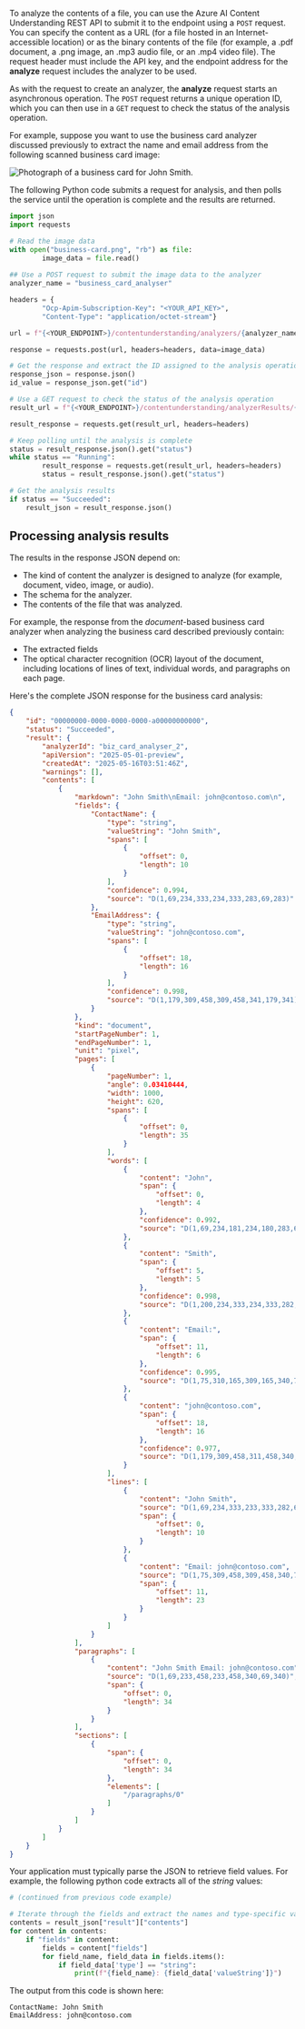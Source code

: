 To analyze the contents of a file, you can use the Azure AI Content Understanding REST API to submit it to the endpoint using a `POST` request. You can specify the content as a URL (for a file hosted in an Internet-accessible location) or as the binary contents of the file (for example, a .pdf document, a .png image, an .mp3 audio file, or an .mp4 video file). The request header must include the API key, and the endpoint address for the **analyze** request includes the analyzer to be used.

As with the request to create an analyzer, the **analyze** request starts an asynchronous operation. The `POST` request returns a unique operation ID, which you can then use in a `GET` request to check the status of the  analysis operation.

For example, suppose you want to use the business card analyzer discussed previously to extract the name and email address from the following scanned business card image:

![Photograph of a business card for John Smith.](../media/business-card.png)

The following Python code submits a request for analysis, and then polls the service until the operation is complete and the results are returned.

```python
import json
import requests

# Read the image data
with open("business-card.png", "rb") as file:
        image_data = file.read()
    
## Use a POST request to submit the image data to the analyzer
analyzer_name = "business_card_analyser"

headers = {
        "Ocp-Apim-Subscription-Key": "<YOUR_API_KEY>",
        "Content-Type": "application/octet-stream"}

url = f"{<YOUR_ENDPOINT>}/contentunderstanding/analyzers/{analyzer_name}:analyze?api-version=2025-05-01-preview"

response = requests.post(url, headers=headers, data=image_data)

# Get the response and extract the ID assigned to the analysis operation
response_json = response.json()
id_value = response_json.get("id")

# Use a GET request to check the status of the analysis operation
result_url = f"{<YOUR_ENDPOINT>}/contentunderstanding/analyzerResults/{id_value}?api-version=2025-05-01-preview"

result_response = requests.get(result_url, headers=headers)

# Keep polling until the analysis is complete
status = result_response.json().get("status")
while status == "Running":
        result_response = requests.get(result_url, headers=headers)
        status = result_response.json().get("status")

# Get the analysis results
if status == "Succeeded":
    result_json = result_response.json()


```

## Processing analysis results

The results in the response JSON depend on:

- The kind of content the analyzer is designed to analyze (for example, document, video, image, or audio).
- The schema for the analyzer.
- The contents of the file that was analyzed.

For example, the response from the *document*-based business card analyzer when analyzing the business card described previously contain:

- The extracted fields
- The optical character recognition (OCR) layout of the document, including locations of lines of text, individual words, and paragraphs on each page.

Here's the complete JSON response for the business card analysis:

```json
{
    "id": "00000000-0000-0000-0000-a00000000000",
    "status": "Succeeded",
    "result": {
        "analyzerId": "biz_card_analyser_2",
        "apiVersion": "2025-05-01-preview",
        "createdAt": "2025-05-16T03:51:46Z",
        "warnings": [],
        "contents": [
            {
                "markdown": "John Smith\nEmail: john@contoso.com\n",
                "fields": {
                    "ContactName": {
                        "type": "string",
                        "valueString": "John Smith",
                        "spans": [
                            {
                                "offset": 0,
                                "length": 10
                            }
                        ],
                        "confidence": 0.994,
                        "source": "D(1,69,234,333,234,333,283,69,283)"
                    },
                    "EmailAddress": {
                        "type": "string",
                        "valueString": "john@contoso.com",
                        "spans": [
                            {
                                "offset": 18,
                                "length": 16
                            }
                        ],
                        "confidence": 0.998,
                        "source": "D(1,179,309,458,309,458,341,179,341)"
                    }
                },
                "kind": "document",
                "startPageNumber": 1,
                "endPageNumber": 1,
                "unit": "pixel",
                "pages": [
                    {
                        "pageNumber": 1,
                        "angle": 0.03410444,
                        "width": 1000,
                        "height": 620,
                        "spans": [
                            {
                                "offset": 0,
                                "length": 35
                            }
                        ],
                        "words": [
                            {
                                "content": "John",
                                "span": {
                                    "offset": 0,
                                    "length": 4
                                },
                                "confidence": 0.992,
                                "source": "D(1,69,234,181,234,180,283,69,283)"
                            },
                            {
                                "content": "Smith",
                                "span": {
                                    "offset": 5,
                                    "length": 5
                                },
                                "confidence": 0.998,
                                "source": "D(1,200,234,333,234,333,282,200,283)"
                            },
                            {
                                "content": "Email:",
                                "span": {
                                    "offset": 11,
                                    "length": 6
                                },
                                "confidence": 0.995,
                                "source": "D(1,75,310,165,309,165,340,75,340)"
                            },
                            {
                                "content": "john@contoso.com",
                                "span": {
                                    "offset": 18,
                                    "length": 16
                                },
                                "confidence": 0.977,
                                "source": "D(1,179,309,458,311,458,340,179,341)"
                            }
                        ],
                        "lines": [
                            {
                                "content": "John Smith",
                                "source": "D(1,69,234,333,233,333,282,69,282)",
                                "span": {
                                    "offset": 0,
                                    "length": 10
                                }
                            },
                            {
                                "content": "Email: john@contoso.com",
                                "source": "D(1,75,309,458,309,458,340,75,340)",
                                "span": {
                                    "offset": 11,
                                    "length": 23
                                }
                            }
                        ]
                    }
                ],
                "paragraphs": [
                    {
                        "content": "John Smith Email: john@contoso.com",
                        "source": "D(1,69,233,458,233,458,340,69,340)",
                        "span": {
                            "offset": 0,
                            "length": 34
                        }
                    }
                ],
                "sections": [
                    {
                        "span": {
                            "offset": 0,
                            "length": 34
                        },
                        "elements": [
                            "/paragraphs/0"
                        ]
                    }
                ]
            }
        ]
    }
}
```

Your application must typically parse the JSON to retrieve field values. For example, the following python code extracts all of the *string* values:

```python
# (continued from previous code example)

# Iterate through the fields and extract the names and type-specific values
contents = result_json["result"]["contents"]
for content in contents:
    if "fields" in content:
        fields = content["fields"]
        for field_name, field_data in fields.items():
            if field_data['type'] == "string":
                print(f"{field_name}: {field_data['valueString']}")

```

The output from this code is shown here:

```
ContactName: John Smith
EmailAddress: john@contoso.com
```
